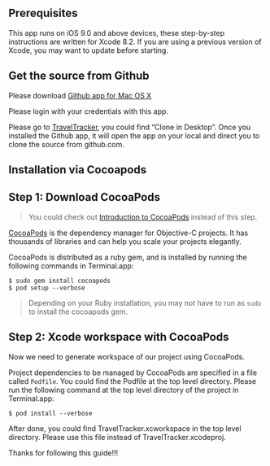 Prerequisites
--------------------

This app runs on iOS 9.0 and above devices, these step-by-step instructions are written for Xcode 8.2. If you are using a previous version of Xcode, you may want to update before starting.


Get the source from Github
--------------------

Please download [Github app for Mac OS X](http://mac.github.com/)

Please login with your credentials with this app.

Please go to [TravelTracker](https://github.com/wenjieyeo/TravelTracker), you could find “Clone in Desktop”. Once you installed the Github app, it will open the app on your local and direct you to clone the source from github.com.


Installation via Cocoapods
--------------------

Step 1: Download CocoaPods
---------------

> You could check out [Introduction to CocoaPods](http://www.raywenderlich.com/12139/introduction-to-cocoapods) instead of this step.

[CocoaPods](http://cocoapods.org) is the dependency manager for Objective-C projects. It has thousands of libraries and can help you scale your projects elegantly.

CocoaPods is distributed as a ruby gem, and is installed by running the following commands in Terminal.app:

    $ sudo gem install cocoapods
    $ pod setup --verbose

> Depending on your Ruby installation, you may not have to run as `sudo` to install the cocoapods gem.

Step 2: Xcode workspace with CocoaPods
---------------

Now we need to generate workspace of our project using CocoaPods.

Project dependencies to be managed by CocoaPods are specified in a file called `Podfile`. You could find the Podfile at the top level directory. Please run the following command at the top level directory of the project in Terminal.app:


    $ pod install --verbose

After done, you could find TravelTracker.xcworkspace in the top level directory. Please use this file instead of TravelTracker.xcodeproj.

Thanks for following this guide!!!